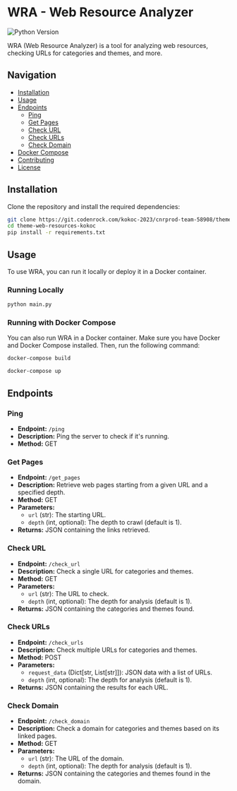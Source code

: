 # WRA - Web Resource Analyzer

![Python Version](https://img.shields.io/badge/Python-3.9-blue)

[//]: # (![License]&#40;https://img.shields.io/badge/license-MIT-green&#41;)

WRA (Web Resource Analyzer) is a tool for analyzing web resources, checking URLs for categories and themes, and more.

## Navigation

- [Installation](#installation)
- [Usage](#usage)
- [Endpoints](#endpoints)
  - [Ping](#ping)
  - [Get Pages](#get-pages)
  - [Check URL](#check-url)
  - [Check URLs](#check-urls)
  - [Check Domain](#check-domain)
- [Docker Compose](#docker-compose)
- [Contributing](#contributing)
- [License](#license)

## Installation

Clone the repository and install the required dependencies:

```bash
git clone https://git.codenrock.com/kokoc-2023/cnrprod-team-58908/theme-web-resources-kokoc
cd theme-web-resources-kokoc
pip install -r requirements.txt
```

## Usage

To use WRA, you can run it locally or deploy it in a Docker container.

### Running Locally

```bash
python main.py
```

### Running with Docker Compose

You can also run WRA in a Docker container. Make sure you have Docker and Docker Compose installed. Then, run the following command:

```bash
docker-compose build
```

```bash
docker-compose up
```

## Endpoints

### Ping

- **Endpoint:** `/ping`
- **Description:** Ping the server to check if it's running.
- **Method:** GET

### Get Pages

- **Endpoint:** `/get_pages`
- **Description:** Retrieve web pages starting from a given URL and a specified depth.
- **Method:** GET
- **Parameters:**
  - `url` (str): The starting URL.
  - `depth` (int, optional): The depth to crawl (default is 1).
- **Returns:** JSON containing the links retrieved.

### Check URL

- **Endpoint:** `/check_url`
- **Description:** Check a single URL for categories and themes.
- **Method:** GET
- **Parameters:**
  - `url` (str): The URL to check.
  - `depth` (int, optional): The depth for analysis (default is 1).
- **Returns:** JSON containing the categories and themes found.

### Check URLs

- **Endpoint:** `/check_urls`
- **Description:** Check multiple URLs for categories and themes.
- **Method:** POST
- **Parameters:**
  - `request_data` (Dict[str, List[str]]): JSON data with a list of URLs.
  - `depth` (int, optional): The depth for analysis (default is 1).
- **Returns:** JSON containing the results for each URL.

### Check Domain

- **Endpoint:** `/check_domain`
- **Description:** Check a domain for categories and themes based on its linked pages.
- **Method:** GET
- **Parameters:**
  - `url` (str): The URL of the domain.
  - `depth` (int, optional): The depth for analysis (default is 1).
- **Returns:** JSON containing the categories and themes found in the domain.

[//]: # (## Contributing)

[//]: # ()
[//]: # (Contributions are welcome! Please feel free to submit issues or pull requests.)

[//]: # ()
[//]: # (## License)

[//]: # ()
[//]: # (This project is licensed under the MIT License. See the [LICENSE]&#40;LICENSE&#41; file for details.)

[//]: # (```)
